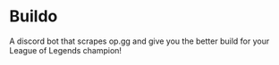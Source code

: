 # Buildo
A discord bot that scrapes op.gg and give you the better build for your League of Legends champion!
